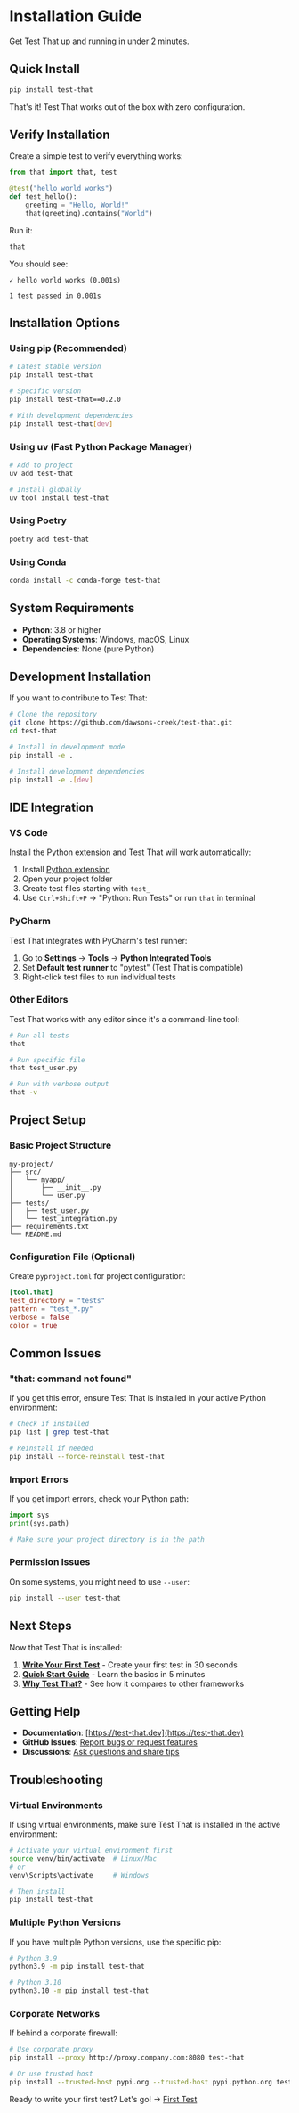 # Installation Guide

Get Test That up and running in under 2 minutes.

## Quick Install

```bash
pip install test-that
```

That's it! Test That works out of the box with zero configuration.

## Verify Installation

Create a simple test to verify everything works:

```python title="test_hello.py"
from that import that, test

@test("hello world works")
def test_hello():
    greeting = "Hello, World!"
    that(greeting).contains("World")
```

Run it:

```bash
that
```

You should see:
```
✓ hello world works (0.001s)

1 test passed in 0.001s
```

## Installation Options

### Using pip (Recommended)

```bash
# Latest stable version
pip install test-that

# Specific version
pip install test-that==0.2.0

# With development dependencies
pip install test-that[dev]
```

### Using uv (Fast Python Package Manager)

```bash
# Add to project
uv add test-that

# Install globally
uv tool install test-that
```

### Using Poetry

```bash
poetry add test-that
```

### Using Conda

```bash
conda install -c conda-forge test-that
```

## System Requirements

- **Python**: 3.8 or higher
- **Operating Systems**: Windows, macOS, Linux
- **Dependencies**: None (pure Python)

## Development Installation

If you want to contribute to Test That:

```bash
# Clone the repository
git clone https://github.com/dawsons-creek/test-that.git
cd test-that

# Install in development mode
pip install -e .

# Install development dependencies
pip install -e .[dev]
```

## IDE Integration

### VS Code

Install the Python extension and Test That will work automatically:

1. Install [Python extension](https://marketplace.visualstudio.com/items?itemName=ms-python.python)
2. Open your project folder
3. Create test files starting with `test_`
4. Use `Ctrl+Shift+P` → "Python: Run Tests" or run `that` in terminal

### PyCharm

Test That integrates with PyCharm's test runner:

1. Go to **Settings** → **Tools** → **Python Integrated Tools**
2. Set **Default test runner** to "pytest" (Test That is compatible)
3. Right-click test files to run individual tests

### Other Editors

Test That works with any editor since it's a command-line tool:

```bash
# Run all tests
that

# Run specific file
that test_user.py

# Run with verbose output
that -v
```

## Project Setup

### Basic Project Structure

```
my-project/
├── src/
│   └── myapp/
│       ├── __init__.py
│       └── user.py
├── tests/
│   ├── test_user.py
│   └── test_integration.py
├── requirements.txt
└── README.md
```

### Configuration File (Optional)

Create `pyproject.toml` for project configuration:

```toml title="pyproject.toml"
[tool.that]
test_directory = "tests"
pattern = "test_*.py"
verbose = false
color = true
```

## Common Issues

### "that: command not found"

If you get this error, ensure Test That is installed in your active Python environment:

```bash
# Check if installed
pip list | grep test-that

# Reinstall if needed
pip install --force-reinstall test-that
```

### Import Errors

If you get import errors, check your Python path:

```python
import sys
print(sys.path)

# Make sure your project directory is in the path
```

### Permission Issues

On some systems, you might need to use `--user`:

```bash
pip install --user test-that
```

## Next Steps

Now that Test That is installed:

1. **[Write Your First Test](first-test.md)** - Create your first test in 30 seconds
2. **[Quick Start Guide](quickstart.md)** - Learn the basics in 5 minutes
3. **[Why Test That?](why-test-that.md)** - See how it compares to other frameworks

## Getting Help

- **Documentation**: [https://test-that.dev](https://test-that.dev)
- **GitHub Issues**: [Report bugs or request features](https://github.com/dawsons-creek/test-that/issues)
- **Discussions**: [Ask questions and share tips](https://github.com/dawsons-creek/test-that/discussions)

## Troubleshooting

### Virtual Environments

If using virtual environments, make sure Test That is installed in the active environment:

```bash
# Activate your virtual environment first
source venv/bin/activate  # Linux/Mac
# or
venv\Scripts\activate     # Windows

# Then install
pip install test-that
```

### Multiple Python Versions

If you have multiple Python versions, use the specific pip:

```bash
# Python 3.9
python3.9 -m pip install test-that

# Python 3.10
python3.10 -m pip install test-that
```

### Corporate Networks

If behind a corporate firewall:

```bash
# Use corporate proxy
pip install --proxy http://proxy.company.com:8080 test-that

# Or use trusted host
pip install --trusted-host pypi.org --trusted-host pypi.python.org test-that
```

Ready to write your first test? Let's go! → [First Test](first-test.md)
